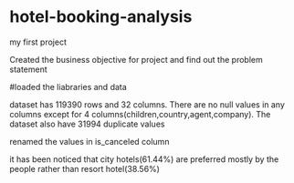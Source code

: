 # hotel-booking-analysis

my first project

Created the business objective for project and find out the problem statement

#loaded the liabraries and data

 dataset has 119390 rows and 32 columns. There are no null values in any columns except for 4 columns(children,country,agent,company). The dataset also have 31994 duplicate values

renamed the values in is_canceled column

 it has been noticed that city hotels(61.44%) are preferred mostly by the people rather than resort hotel(38.56%)
